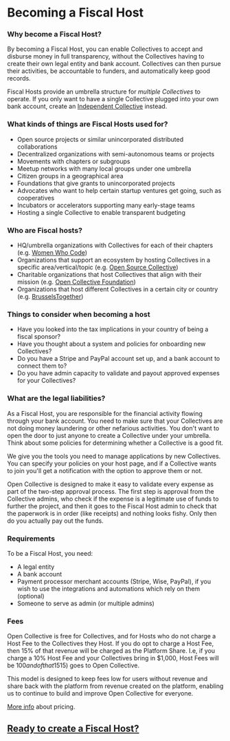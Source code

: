 # Becoming a Fiscal Host

### Why become a Fiscal Host?

By becoming a Fiscal Host, you can enable Collectives to accept and disburse money in full transparency, without the Collectives having to create their own legal entity and bank account. Collectives can then pursue their activities, be accountable to funders, and automatically keep good records.

Fiscal Hosts provide an umbrella structure for _multiple Collectives_ to operate. If you only want to have a single Collective plugged into your own bank account, create an [Independent Collective](broken-reference) instead.

### What kinds of things are Fiscal Hosts used for?

* Open source projects or similar unincorporated distributed collaborations
* Decentralized organizations with semi-autonomous teams or projects
* Movements with chapters or subgroups
* Meetup networks with many local groups under one umbrella
* Citizen groups in a geographical area
* Foundations that give grants to unincorporated projects
* Advocates who want to help certain startup ventures get going, such as cooperatives
* Incubators or accelerators supporting many early-stage teams
* Hosting a single Collective to enable transparent budgeting

### Who are Fiscal hosts?

* HQ/umbrella organizations with Collectives for each of their chapters (e.g. [Women Who Code](https://opencollective.com/wwcode))
* Organizations that support an ecosystem by hosting Collectives in a specific area/vertical/topic (e.g. [Open Source Collective](https://opencollective.com/opensource))
* Charitable organizations that host Collectives that align with their mission (e.g. [Open Collective Foundation](https://opencollective.com/foundation))
* Organizations that host different Collectives in a certain city or country (e.g. [BrusselsTogether](https://opencollective.com/brusselstogether))

### Things to consider when becoming a host

* Have you looked into the tax implications in your country of being a fiscal sponsor?
* Have you thought about a system and policies for onboarding new Collectives?
* Do you have a Stripe and PayPal account set up, and a bank account to connect them to?
* Do you have admin capacity to validate and payout approved expenses for your Collectives?

### What are the legal liabilities?

As a Fiscal Host, you are responsible for the financial activity flowing through your bank account. You need to make sure that your Collectives are not doing money laundering or other nefarious activities. You don't want to open the door to just anyone to create a Collective under your umbrella. Think about some policies for determining whether a Collective is a good fit.

We give you the tools you need to manage applications by new Collectives. You can specify your policies on your host page, and if a Collective wants to join you'll get a notification with the option to approve them or not.

Open Collective is designed to make it easy to validate every expense as part of the two-step approval process. The first step is approval from the Collective admins, who check if the expense is a legitimate use of funds to further the project, and then it goes to the Fiscal Host admin to check that the paperwork is in order (like receipts) and nothing looks fishy. Only then do you actually pay out the funds.

### Requirements

To be a Fiscal Host, you need:

* A legal entity
* A bank account
* Payment processor merchant accounts (Stripe, Wise, PayPal), if you wish to use the integrations and automations which rely on them (optional)
* Someone to serve as admin (or multiple admins)

### Fees

Open Collective is free for Collectives, and for Hosts who do not charge a Host Fee to the Collectives they Host. If you do opt to charge a Host Fee, then 15% of that revenue will be charged as the Platform Share. I.e, if you charge a 10% Host Fee and your Collectives bring in $1,000, Host Fees will be $100 and of that 15% ($15) goes to Open Collective.

This model is designed to keep fees low for users without revenue and share back with the platform from revenue created on the platform, enabling us to continue to build and improve Open Collective for everyone.&#x20;

[More info](https://opencollective.com/pricing) about pricing.

## [Ready to create a Fiscal Host?](create-a-fiscal-host.md)

